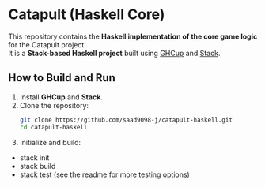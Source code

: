 # Catapult (Haskell Core)

This repository contains the **Haskell implementation of the core game logic** for the Catapult project.  
It is a **Stack-based Haskell project** built using [GHCup](https://www.haskell.org/ghcup/) and [Stack](https://docs.haskellstack.org/en/stable/README/).

## How to Build and Run

1. Install **GHCup** and **Stack**.  
2. Clone the repository:
   ```bash
   git clone https://github.com/saad9098-j/catapult-haskell.git
   cd catapult-haskell
3. Initialize and build:
- stack init     
- stack build
- stack test (see the readme for more testing options)
